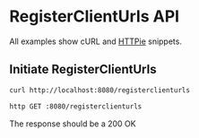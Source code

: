 # RegisterClientUrls API

All examples show cURL and [HTTPie](https://httpie.io/cli) snippets.

## Initiate RegisterClientUrls

```sh
curl http://localhost:8080/registerclienturls

http GET :8080/registerclienturls
```

The response should be a 200 OK
